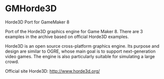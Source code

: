# GMHorde3D
Horde3D Port for GameMaker 8

Port of the Horde3D graphics engine for Game Maker 8. There are 3 examples in the archive based on official Horde3D examples.

Horde3D is an open source cross-platform graphics engine. Its purpose and design are similar to OGRE, whose main goal is to support next-generation video games. The engine is also particularly suitable for simulating a large crowd.

Official site Horde3D: http://www.horde3d.org/
